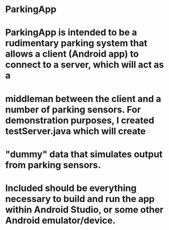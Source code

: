 # ParkingApp
# 
# ParkingApp is intended to be a rudimentary parking system that allows a client (Android app) to connect to a server, which will act as a
# middleman between the client and a number of parking sensors. For demonstration purposes, I created testServer.java which will create
# "dummy" data that simulates output from parking sensors. 
#
# Included should be everything necessary to build and run the app within Android Studio, or some other Android emulator/device.
